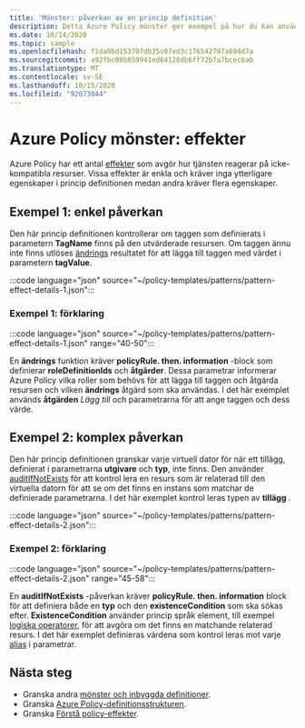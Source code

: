 ```yaml
---
title: 'Mönster: påverkan av en princip definition'
description: Detta Azure Policy mönster ger exempel på hur du kan använda de olika effekterna av en princip definition.
ms.date: 10/14/2020
ms.topic: sample
ms.openlocfilehash: f1da9bd153707db35c07ed3c176542797a694d7a
ms.sourcegitcommit: a92fbc09b859941ed64128db6ff72b7a7bcec6ab
ms.translationtype: MT
ms.contentlocale: sv-SE
ms.lasthandoff: 10/15/2020
ms.locfileid: "92073044"
---
```

# <a name="azure-policy-pattern-effects"></a>Azure Policy mönster: effekter

Azure Policy har ett antal [effekter](../concepts/effects.md) som avgör hur tjänsten reagerar på icke-kompatibla resurser. Vissa effekter är enkla och kräver inga ytterligare egenskaper i princip definitionen medan andra kräver flera egenskaper.

## <a name="sample-1-simple-effect"></a>Exempel 1: enkel påverkan

Den här princip definitionen kontrollerar om taggen som definierats i parametern **TagName** finns på den utvärderade resursen. Om taggen ännu inte finns utlöses [ändrings](../concepts/effects.md#modify) resultatet för att lägga till taggen med värdet i parametern **tagValue**.

:::code language="json" source="~/policy-templates/patterns/pattern-effect-details-1.json":::

### <a name="sample-1-explanation"></a>Exempel 1: förklaring

:::code language="json" source="~/policy-templates/patterns/pattern-effect-details-1.json" range="40-50":::

En **ändrings** funktion kräver **policyRule. then. information** -block som definierar **roleDefinitionIds** och **åtgärder**. Dessa parametrar informerar Azure Policy vilka roller som behövs för att lägga till taggen och åtgärda resursen och vilken **ändrings** åtgärd som ska användas. I det här exemplet används **åtgärden** _Lägg till_ och parametrarna för att ange taggen och dess värde.

## <a name="sample-2-complex-effect"></a>Exempel 2: komplex påverkan

Den här princip definitionen granskar varje virtuell dator för när ett tillägg, definierat i parametrarna **utgivare** och **typ**, inte finns. Den använder [auditIfNotExists](../concepts/effects.md#auditifnotexists) för att kontrol lera en resurs som är relaterad till den virtuella datorn för att se om det finns en instans som matchar de definierade parametrarna. I det här exemplet kontrol leras typen av **tillägg** .

:::code language="json" source="~/policy-templates/patterns/pattern-effect-details-2.json":::

### <a name="sample-2-explanation"></a>Exempel 2: förklaring

:::code language="json" source="~/policy-templates/patterns/pattern-effect-details-2.json" range="45-58":::

En **auditIfNotExists** -påverkan kräver **policyRule. then. information** block för att definiera både en **typ** och den **existenceCondition** som ska sökas efter. **ExistenceCondition** använder princip språk element, till exempel [logiska operatorer](../concepts/definition-structure.md#logical-operators), för att avgöra om det finns en matchande relaterad resurs. I det här exemplet definieras värdena som kontrol leras mot varje [alias](../concepts/definition-structure.md#aliases) i parametrar.

## <a name="next-steps"></a>Nästa steg

- Granska andra [mönster och inbyggda definitioner](./index.md).
- Granska [Azure Policy-definitionsstrukturen](../concepts/definition-structure.md).
- Granska [Förstå policy-effekter](../concepts/effects.md).